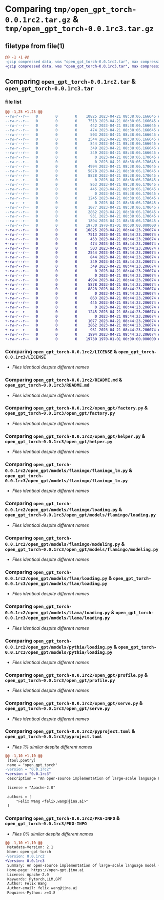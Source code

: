 # Comparing `tmp/open_gpt_torch-0.0.1rc2.tar.gz` & `tmp/open_gpt_torch-0.0.1rc3.tar.gz`

## filetype from file(1)

```diff
@@ -1 +1 @@
-gzip compressed data, was "open_gpt_torch-0.0.1rc2.tar", max compression
+gzip compressed data, was "open_gpt_torch-0.0.1rc3.tar", max compression
```

## Comparing `open_gpt_torch-0.0.1rc2.tar` & `open_gpt_torch-0.0.1rc3.tar`

### file list

```diff
@@ -1,25 +1,25 @@
--rw-r--r--   0        0        0    10825 2023-04-21 08:38:06.166645 open_gpt_torch-0.0.1rc2/LICENSE
--rw-r--r--   0        0        0     7513 2023-04-21 08:38:06.166645 open_gpt_torch-0.0.1rc2/README.md
--rw-r--r--   0        0        0      442 2023-04-21 08:38:06.166645 open_gpt_torch-0.0.1rc2/open_gpt/__init__.py
--rw-r--r--   0        0        0      474 2023-04-21 08:38:06.166645 open_gpt_torch-0.0.1rc2/open_gpt/adapter.py
--rw-r--r--   0        0        0      503 2023-04-21 08:38:06.166645 open_gpt_torch-0.0.1rc2/open_gpt/executor.py
--rw-r--r--   0        0        0     2544 2023-04-21 08:38:06.166645 open_gpt_torch-0.0.1rc2/open_gpt/factory.py
--rw-r--r--   0        0        0      844 2023-04-21 08:38:06.166645 open_gpt_torch-0.0.1rc2/open_gpt/helper.py
--rw-r--r--   0        0        0      349 2023-04-21 08:38:06.166645 open_gpt_torch-0.0.1rc2/open_gpt/hub.py
--rw-r--r--   0        0        0      349 2023-04-21 08:38:06.166645 open_gpt_torch-0.0.1rc2/open_gpt/logging.py
--rw-r--r--   0        0        0        0 2023-04-21 08:38:06.170645 open_gpt_torch-0.0.1rc2/open_gpt/models/__init__.py
--rw-r--r--   0        0        0        0 2023-04-21 08:38:06.170645 open_gpt_torch-0.0.1rc2/open_gpt/models/flamingo/__init__.py
--rw-r--r--   0        0        0     4994 2023-04-21 08:38:06.170645 open_gpt_torch-0.0.1rc2/open_gpt/models/flamingo/flamingo_lm.py
--rw-r--r--   0        0        0     5878 2023-04-21 08:38:06.170645 open_gpt_torch-0.0.1rc2/open_gpt/models/flamingo/loading.py
--rw-r--r--   0        0        0     8828 2023-04-21 08:38:06.170645 open_gpt_torch-0.0.1rc2/open_gpt/models/flamingo/modeling.py
--rw-r--r--   0        0        0        0 2023-04-21 08:38:06.170645 open_gpt_torch-0.0.1rc2/open_gpt/models/flan/__init__.py
--rw-r--r--   0        0        0      863 2023-04-21 08:38:06.170645 open_gpt_torch-0.0.1rc2/open_gpt/models/flan/loading.py
--rw-r--r--   0        0        0      445 2023-04-21 08:38:06.170645 open_gpt_torch-0.0.1rc2/open_gpt/models/hf_model.py
--rw-r--r--   0        0        0        0 2023-04-21 08:38:06.170645 open_gpt_torch-0.0.1rc2/open_gpt/models/llama/__init__.py
--rw-r--r--   0        0        0     1245 2023-04-21 08:38:06.170645 open_gpt_torch-0.0.1rc2/open_gpt/models/llama/loading.py
--rw-r--r--   0        0        0        0 2023-04-21 08:38:06.170645 open_gpt_torch-0.0.1rc2/open_gpt/models/pythia/__init__.py
--rw-r--r--   0        0        0     1077 2023-04-21 08:38:06.170645 open_gpt_torch-0.0.1rc2/open_gpt/models/pythia/loading.py
--rw-r--r--   0        0        0     2862 2023-04-21 08:38:06.170645 open_gpt_torch-0.0.1rc2/open_gpt/profile.py
--rw-r--r--   0        0        0      931 2023-04-21 08:38:06.170645 open_gpt_torch-0.0.1rc2/open_gpt/serve.py
--rw-r--r--   0        0        0     1894 2023-04-21 08:38:06.170645 open_gpt_torch-0.0.1rc2/pyproject.toml
--rw-r--r--   0        0        0    19730 1970-01-01 00:00:00.000000 open_gpt_torch-0.0.1rc2/PKG-INFO
+-rw-r--r--   0        0        0    10825 2023-04-21 08:44:23.206074 open_gpt_torch-0.0.1rc3/LICENSE
+-rw-r--r--   0        0        0     7513 2023-04-21 08:44:23.206074 open_gpt_torch-0.0.1rc3/README.md
+-rw-r--r--   0        0        0      453 2023-04-21 08:44:23.206074 open_gpt_torch-0.0.1rc3/open_gpt/__init__.py
+-rw-r--r--   0        0        0      474 2023-04-21 08:44:23.206074 open_gpt_torch-0.0.1rc3/open_gpt/adapter.py
+-rw-r--r--   0        0        0      503 2023-04-21 08:44:23.206074 open_gpt_torch-0.0.1rc3/open_gpt/executor.py
+-rw-r--r--   0        0        0     2544 2023-04-21 08:44:23.206074 open_gpt_torch-0.0.1rc3/open_gpt/factory.py
+-rw-r--r--   0        0        0      844 2023-04-21 08:44:23.206074 open_gpt_torch-0.0.1rc3/open_gpt/helper.py
+-rw-r--r--   0        0        0      349 2023-04-21 08:44:23.206074 open_gpt_torch-0.0.1rc3/open_gpt/hub.py
+-rw-r--r--   0        0        0      349 2023-04-21 08:44:23.206074 open_gpt_torch-0.0.1rc3/open_gpt/logging.py
+-rw-r--r--   0        0        0        0 2023-04-21 08:44:23.206074 open_gpt_torch-0.0.1rc3/open_gpt/models/__init__.py
+-rw-r--r--   0        0        0        0 2023-04-21 08:44:23.206074 open_gpt_torch-0.0.1rc3/open_gpt/models/flamingo/__init__.py
+-rw-r--r--   0        0        0     4994 2023-04-21 08:44:23.206074 open_gpt_torch-0.0.1rc3/open_gpt/models/flamingo/flamingo_lm.py
+-rw-r--r--   0        0        0     5878 2023-04-21 08:44:23.206074 open_gpt_torch-0.0.1rc3/open_gpt/models/flamingo/loading.py
+-rw-r--r--   0        0        0     8828 2023-04-21 08:44:23.206074 open_gpt_torch-0.0.1rc3/open_gpt/models/flamingo/modeling.py
+-rw-r--r--   0        0        0        0 2023-04-21 08:44:23.206074 open_gpt_torch-0.0.1rc3/open_gpt/models/flan/__init__.py
+-rw-r--r--   0        0        0      863 2023-04-21 08:44:23.206074 open_gpt_torch-0.0.1rc3/open_gpt/models/flan/loading.py
+-rw-r--r--   0        0        0      445 2023-04-21 08:44:23.206074 open_gpt_torch-0.0.1rc3/open_gpt/models/hf_model.py
+-rw-r--r--   0        0        0        0 2023-04-21 08:44:23.206074 open_gpt_torch-0.0.1rc3/open_gpt/models/llama/__init__.py
+-rw-r--r--   0        0        0     1245 2023-04-21 08:44:23.206074 open_gpt_torch-0.0.1rc3/open_gpt/models/llama/loading.py
+-rw-r--r--   0        0        0        0 2023-04-21 08:44:23.206074 open_gpt_torch-0.0.1rc3/open_gpt/models/pythia/__init__.py
+-rw-r--r--   0        0        0     1077 2023-04-21 08:44:23.206074 open_gpt_torch-0.0.1rc3/open_gpt/models/pythia/loading.py
+-rw-r--r--   0        0        0     2862 2023-04-21 08:44:23.206074 open_gpt_torch-0.0.1rc3/open_gpt/profile.py
+-rw-r--r--   0        0        0      931 2023-04-21 08:44:23.206074 open_gpt_torch-0.0.1rc3/open_gpt/serve.py
+-rw-r--r--   0        0        0     1894 2023-04-21 08:44:23.206074 open_gpt_torch-0.0.1rc3/pyproject.toml
+-rw-r--r--   0        0        0    19730 1970-01-01 00:00:00.000000 open_gpt_torch-0.0.1rc3/PKG-INFO
```

### Comparing `open_gpt_torch-0.0.1rc2/LICENSE` & `open_gpt_torch-0.0.1rc3/LICENSE`

 * *Files identical despite different names*

### Comparing `open_gpt_torch-0.0.1rc2/README.md` & `open_gpt_torch-0.0.1rc3/README.md`

 * *Files identical despite different names*

### Comparing `open_gpt_torch-0.0.1rc2/open_gpt/factory.py` & `open_gpt_torch-0.0.1rc3/open_gpt/factory.py`

 * *Files identical despite different names*

### Comparing `open_gpt_torch-0.0.1rc2/open_gpt/helper.py` & `open_gpt_torch-0.0.1rc3/open_gpt/helper.py`

 * *Files identical despite different names*

### Comparing `open_gpt_torch-0.0.1rc2/open_gpt/models/flamingo/flamingo_lm.py` & `open_gpt_torch-0.0.1rc3/open_gpt/models/flamingo/flamingo_lm.py`

 * *Files identical despite different names*

### Comparing `open_gpt_torch-0.0.1rc2/open_gpt/models/flamingo/loading.py` & `open_gpt_torch-0.0.1rc3/open_gpt/models/flamingo/loading.py`

 * *Files identical despite different names*

### Comparing `open_gpt_torch-0.0.1rc2/open_gpt/models/flamingo/modeling.py` & `open_gpt_torch-0.0.1rc3/open_gpt/models/flamingo/modeling.py`

 * *Files identical despite different names*

### Comparing `open_gpt_torch-0.0.1rc2/open_gpt/models/flan/loading.py` & `open_gpt_torch-0.0.1rc3/open_gpt/models/flan/loading.py`

 * *Files identical despite different names*

### Comparing `open_gpt_torch-0.0.1rc2/open_gpt/models/llama/loading.py` & `open_gpt_torch-0.0.1rc3/open_gpt/models/llama/loading.py`

 * *Files identical despite different names*

### Comparing `open_gpt_torch-0.0.1rc2/open_gpt/models/pythia/loading.py` & `open_gpt_torch-0.0.1rc3/open_gpt/models/pythia/loading.py`

 * *Files identical despite different names*

### Comparing `open_gpt_torch-0.0.1rc2/open_gpt/profile.py` & `open_gpt_torch-0.0.1rc3/open_gpt/profile.py`

 * *Files identical despite different names*

### Comparing `open_gpt_torch-0.0.1rc2/open_gpt/serve.py` & `open_gpt_torch-0.0.1rc3/open_gpt/serve.py`

 * *Files identical despite different names*

### Comparing `open_gpt_torch-0.0.1rc2/pyproject.toml` & `open_gpt_torch-0.0.1rc3/pyproject.toml`

 * *Files 1% similar despite different names*

```diff
@@ -1,10 +1,10 @@
 [tool.poetry]
 name = "open_gpt_torch"
-version = "0.0.1rc2"
+version = "0.0.1rc3"
 description = "An open-source implementation of large-scale language model (LLM)."
 
 license = "Apache-2.0"
 
 authors = [
     "Felix Wang <felix.wang@jina.ai>"
 ]
```

### Comparing `open_gpt_torch-0.0.1rc2/PKG-INFO` & `open_gpt_torch-0.0.1rc3/PKG-INFO`

 * *Files 0% similar despite different names*

```diff
@@ -1,10 +1,10 @@
 Metadata-Version: 2.1
 Name: open-gpt-torch
-Version: 0.0.1rc2
+Version: 0.0.1rc3
 Summary: An open-source implementation of large-scale language model (LLM).
 Home-page: https://open-gpt.jina.ai
 License: Apache-2.0
 Keywords: Pytorch,LLM,GPT
 Author: Felix Wang
 Author-email: felix.wang@jina.ai
 Requires-Python: >=3.8
```

